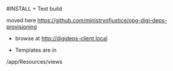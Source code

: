 #INSTALL + Test build

  moved here 
    https://github.com/ministryofjustice/opg-digi-deps-provisioning

  *  browse at http://digideps-client.local

  * Templates are in 

/app/Resources/views



